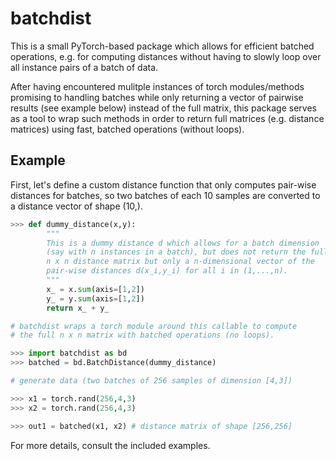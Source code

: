 # batchdist  

This is a small PyTorch-based package which allows for efficient batched operations, e.g. for computing distances without having to slowly loop over all instance pairs of a batch of data.

After having encountered mulitple instances of torch modules/methods promising to handling batches while only returning a vector of pairwise results (see example below) instead of the full matrix, this package serves as a tool to wrap such methods in order to return full matrices (e.g. distance matrices) using fast, batched operations (without loops). 

## Example  

First, let's define a custom distance function that only computes pair-wise distances for batches, so two batches of each 10 samples are 
converted to a distance vector of shape (10,).
```python  
>>> def dummy_distance(x,y):
        """
        This is a dummy distance d which allows for a batch dimension 
        (say with n instances in a batch), but does not return the full 
        n x n distance matrix but only a n-dimensional vector of the 
        pair-wise distances d(x_i,y_i) for all i in (1,...,n). 
        """
        x_ = x.sum(axis=[1,2])
        y_ = y.sum(axis=[1,2])
        return x_ + y_

# batchdist wraps a torch module around this callable to compute 
# the full n x n matrix with batched operations (no loops). 

>>> import batchdist as bd
>>> batched = bd.BatchDistance(dummy_distance)

# generate data (two batches of 256 samples of dimension [4,3])

>>> x1 = torch.rand(256,4,3)
>>> x2 = torch.rand(256,4,3)

>>> out1 = batched(x1, x2) # distance matrix of shape [256,256]
```
 
For more details, consult the included examples.

